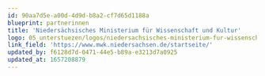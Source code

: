 ```yaml
---
id: 90aa7d5e-a00d-4d9d-b8a2-cf7d65d1188a
blueprint: partnerinnen
title: 'Niedersächsisches Ministerium für Wissenschaft und Kultur'
logo: 05_unterstuezen/logos/niedersachsisches-ministerium-fur-wissenschaft-und-kultur-logo.png
link_field: 'https://www.mwk.niedersachsen.de/startseite/'
updated_by: f6128d7d-0471-44e5-b89a-e3213d7a0925
updated_at: 1657208879
---
```

